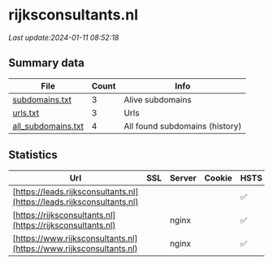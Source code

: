 # rijksconsultants.nl
*Last update:2024-01-11 08:52:18*
## Summary data
| File       | Count | Info |
|------------|-------|------|
|[subdomains.txt](/data/rijksconsultants/subdomains.txt)|3|Alive subdomains|
|[urls.txt](/data/rijksconsultants/urls.txt)|3|Urls|
|[all_subdomains.txt](/data/rijksconsultants/all_subdomains.txt)|4|All found subdomains (history)|
## Statistics
| Url | SSL | Server | Cookie | HSTS | CSP | XFO | XXP | RP | Tech |
|------------|-------|------|------|------|------|------|------|------|------|
|[https://leads.rijksconsultants.nl](https://leads.rijksconsultants.nl)| | | |:white_check_mark: | | |:white_check_mark: |:white_check_mark: |:white_check_mark: |Bootstrap HSTS|
|[https://rijksconsultants.nl](https://rijksconsultants.nl)| |nginx| |:white_check_mark: | |:warning: |:white_check_mark: |:white_check_mark: |:white_check_mark: |HSTS IIS:10.0 Window...|
|[https://www.rijksconsultants.nl](https://www.rijksconsultants.nl)| |nginx| |:white_check_mark: | |:warning: |:white_check_mark: |:white_check_mark: |:white_check_mark: |HSTS IIS:10.0 Window...|